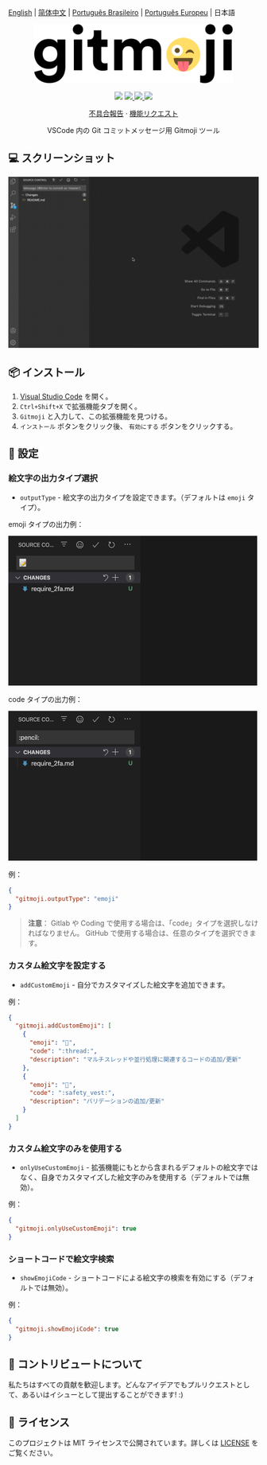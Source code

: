 [English](README.md) | [简体中文](README.zh-CN.md) | [Português Brasileiro](README.pt-BR.md) | [Português Europeu](README.pt-PT.md) | 日本語

<p align="center">
    <img src="assets/gitmoji.gif" width="400">
</p>

<p align="center">
    <img src="https://img.shields.io/badge/gitmoji-%20😜%20😍-FFDD67.svg?style=flat-square">
    <a href="https://github.com/seatonjiang/gitmoji-vscode/issues">
        <img src="https://img.shields.io/github/issues/seatonjiang/gitmoji-vscode?style=flat-square&color=blue">
    </a>
    <a href="https://github.com/seatonjiang/gitmoji-vscode/pulls">
        <img src="https://img.shields.io/github/issues-pr/seatonjiang/gitmoji-vscode?style=flat-square&color=brightgreen">
    </a>
    <a href="https://github.com/seatonjiang/gitmoji-vscode/blob/main/LICENSE">
        <img src="https://img.shields.io/github/license/seatonjiang/gitmoji-vscode?&style=flat-square">
    </a>
</p>

<p align="center">
    <a href="https://github.com/seatonjiang/gitmoji-vscode/issues">不具合報告</a>
    ·
    <a href="https://github.com/seatonjiang/gitmoji-vscode/issues">機能リクエスト</a>
</p>

<p align="center">VSCode 内の Git コミットメッセージ用 Gitmoji ツール</p>

## 💻 スクリーンショット

<p align="center">
    <img src="assets/about.gif">
</p>

## 📦 インストール

1. [Visual Studio Code](https://code.visualstudio.com/) を開く。
2. `Ctrl+Shift+X` で拡張機能タブを開く。
3. `Gitmoji` と入力して、この拡張機能を見つける。
4. `インストール` ボタンをクリック後、 `有効にする` ボタンをクリックする。

## 🔨 設定

### 絵文字の出力タイプ選択

- `outputType` - 絵文字の出力タイプを設定できます。（デフォルトは `emoji` タイプ）。

emoji タイプの出力例：

![emoji](assets/emoji.png)

code タイプの出力例：

![code](assets/code.png)

例：

```json
{
  "gitmoji.outputType": "emoji"
}
```

> **注意**： Gitlab や Coding で使用する場合は、「code」タイプを選択しなければなりません。 GitHub で使用する場合は、任意のタイプを選択できます。

### カスタム絵文字を設定する

- `addCustomEmoji` - 自分でカスタマイズした絵文字を追加できます。

例：

```json
{
  "gitmoji.addCustomEmoji": [
    {
      "emoji": "🧵",
      "code": ":thread:",
      "description": "マルチスレッドや並行処理に関連するコードの追加/更新"
    },
    {
      "emoji": "🦺",
      "code": ":safety_vest:",
      "description": "バリデーションの追加/更新"
    }
  ]
}
```

### カスタム絵文字のみを使用する

- `onlyUseCustomEmoji` - 拡張機能にもとから含まれるデフォルトの絵文字ではなく、自身でカスタマイズした絵文字のみを使用する（デフォルトでは無効）。

例：

```json
{
  "gitmoji.onlyUseCustomEmoji": true
}
```

### ショートコードで絵文字検索

- `showEmojiCode` - ショートコードによる絵文字の検索を有効にする（デフォルトでは無効）。

例：

```json
{
  "gitmoji.showEmojiCode": true
}
```

## 🤝 コントリビュートについて

私たちはすべての貢献を歓迎します。どんなアイデアでもプルリクエストとして、あるいはイシューとして提出することができます! :)

## 📃 ライセンス

このプロジェクトは MIT ライセンスで公開されています。詳しくは [LICENSE](https://github.com/seatonjiang/gitmoji-vscode/blob/main/LICENSE) をご覧ください。

